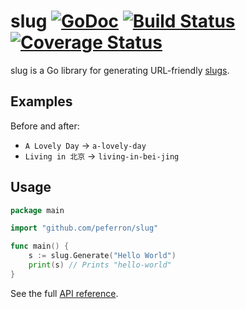 # slug [![GoDoc](https://godoc.org/github.com/peferron/slug?status.png)](https://godoc.org/github.com/peferron/slug) [![Build Status](https://drone.io/github.com/peferron/slug/status.png)](https://drone.io/github.com/peferron/slug/latest) [![Coverage Status](https://coveralls.io/repos/peferron/slug/badge.png?branch=master)](https://coveralls.io/r/peferron/slug?branch=master)

slug is a Go library for generating URL-friendly [slugs](http://en.wikipedia.org/wiki/Slug_%28web_publishing%29#Slug).

## Examples

Before and after:
- `A Lovely Day` → `a-lovely-day`
- `Living in 北京` → `living-in-bei-jing`

## Usage

```go
package main

import "github.com/peferron/slug"

func main() {
    s := slug.Generate("Hello World")
    print(s) // Prints "hello-world"
}
```

See the full [API reference](https://godoc.org/github.com/peferron/slug).
